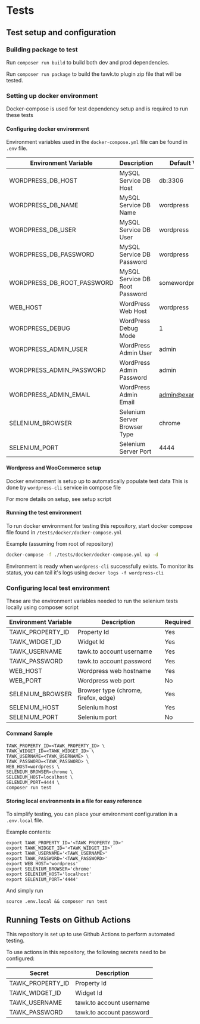 # Tests

## Test setup and configuration

### Building package to test

Run `composer run build` to build both dev and prod dependencies.

Run `composer run package` to build the tawk.to plugin zip file that will be tested.

### Setting up docker environment

Docker-compose is used for test dependency setup and is required to run these tests

#### Configuring docker environment

Environment variables used in the `docker-compose.yml` file can be found in `.env` file.

| Environment Variable | Description | Default Value |
|---|---|---|
| WORDPRESS_DB_HOST | MySQL Service DB Host | db:3306 |
| WORDPRESS_DB_NAME | MySQL Service DB Name | wordpress |
| WORDPRESS_DB_USER | MySQL Service DB User | wordpress |
| WORDPRESS_DB_PASSWORD | MySQL Service DB Password | wordpress |
| WORDPRESS_DB_ROOT_PASSWORD | MySQL Service DB Root Password | somewordpress |
| WEB_HOST | WordPress Web Host | wordpress |
| WORDPRESS_DEBUG | WordPress Debug Mode | 1 |
| WORDPRESS_ADMIN_USER | WordPress Admin User | admin |
| WORDPRESS_ADMIN_PASSWORD | WordPress Admin Password | admin |
| WORDPRESS_ADMIN_EMAIL | WordPress Admin Email | admin@example.com |
| SELENIUM_BROWSER | Selenium Server Browser Type | chrome |
| SELENIUM_PORT | Selenium Server Port | 4444 |

#### Wordpress and WooCommerce setup

Docker environment is setup up to automatically populate test data
This is done by `wordpress-cli` service in compose file

For more details on setup, see <insert script file here> setup script

#### Running the test environment

To run docker environment for testing this repository, start docker compose file found in `/tests/docker/docker-compose.yml`

Example (assuming from root of repository)

```sh
docker-compose -f ./tests/docker/docker-compose.yml up -d
```

Environment is ready when `wordpress-cli` successfully exists.
To monitor its status, you can tail it's logs using `docker logs -f wordpress-cli`

### Configuring local test environment

These are the environment variables needed to run the selenium tests locally using composer script

| Environment Variable | Description | Required |
|---|---|---|
| TAWK_PROPERTY_ID | Property Id | Yes |
| TAWK_WIDGET_ID | Widget Id | Yes |
| TAWK_USERNAME | tawk.to account username | Yes |
| TAWK_PASSWORD | tawk.to account password | Yes |
| WEB_HOST | Wordpress web hostname | Yes |
| WEB_PORT | Wordpress web port | No |
| SELENIUM_BROWSER | Browser type (chrome, firefox, edge) | Yes |
| SELENIUM_HOST | Selenium host | Yes |
| SELENIUM_PORT | Selenium port | No |

#### Command Sample
```
TAWK_PROPERTY_ID=<TAWK_PROPERTY_ID> \
TAWK_WIDGET_ID=<TAWK_WIDGET_ID> \
TAWK_USERNAME=<TAWK_USERNAME> \
TAWK_PASSWORD=<TAWK_PASSWORD> \
WEB_HOST=wordpress \
SELENIUM_BROWSER=chrome \
SELENIUM_HOST=localhost \
SELENIUM_PORT=4444 \
composer run test
```

#### Storing local environments in a file for easy reference

To simplify testing, you can place your environment configuration in a `.env.local` file.

Example contents:
```
export TAWK_PROPERTY_ID='<TAWK_PROPERTY_ID>'
export TAWK_WIDGET_ID='<TAWK_WIDGET_ID>'
export TAWK_USERNAME='<TAWK_USERNAME>'
export TAWK_PASSWORD='<TAWK_PASSWORD>'
export WEB_HOST='wordpress'
export SELENIUM_BROWSER='chrome'
export SELENIUM_HOST='localhost'
export SELENIUM_PORT='4444'
```

And simply run

`source .env.local && composer run test`

## Running Tests on Github Actions

This repository is set up to use Github Actions to perform automated testing.

To use actions in this repository, the following secrets need to be configured:

| Secret | Description |
|---|---|
| TAWK_PROPERTY_ID | Property Id |
| TAWK_WIDGET_ID | Widget Id |
| TAWK_USERNAME | tawk.to account username |
| TAWK_PASSWORD | tawk.to account password |
